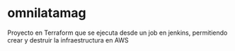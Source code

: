 # omnilatamag
Proyecto en Terraform que se ejecuta desde un job en jenkins, permitiendo crear y destruir la infraestructura en AWS
